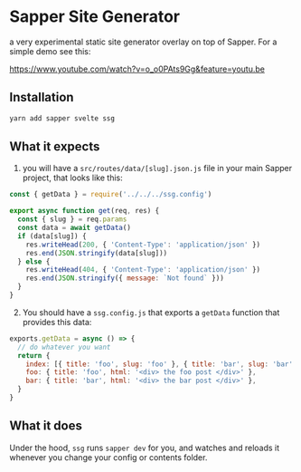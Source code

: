 # Sapper Site Generator

a very experimental static site generator overlay on top of Sapper. For a simple demo see this:

https://www.youtube.com/watch?v=o_o0PAts9Gg&feature=youtu.be

## Installation

```bash
yarn add sapper svelte ssg
```

## What it expects

1. you will have a `src/routes/data/[slug].json.js` file in your main Sapper project, that looks like this:

```js
const { getData } = require('../../../ssg.config')

export async function get(req, res) {
  const { slug } = req.params
  const data = await getData()
  if (data[slug]) {
    res.writeHead(200, { 'Content-Type': 'application/json' })
    res.end(JSON.stringify(data[slug]))
  } else {
    res.writeHead(404, { 'Content-Type': 'application/json' })
    res.end(JSON.stringify({ message: `Not found` }))
  }
}
```

2. You should have a `ssg.config.js` that exports a `getData` function that provides this data:

```js
exports.getData = async () => {
  // do whatever you want
  return {
    index: [{ title: 'foo', slug: 'foo' }, { title: 'bar', slug: 'bar' }],
    foo: { title: 'foo', html: '<div> the foo post </div>' },
    bar: { title: 'bar', html: '<div> the bar post </div>' },
  }
}
```

## What it does

Under the hood, `ssg` runs `sapper dev` for you, and watches and reloads it whenever you change your config or contents folder.
